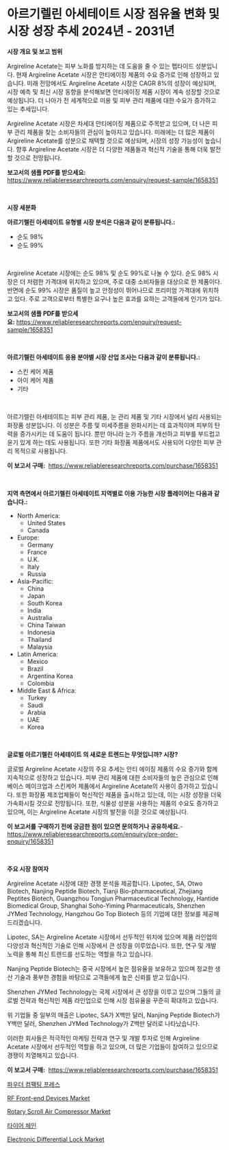 <p><h1>아르기렐린 아세테이트 시장 점유율 변화 및 시장 성장 추세 2024년 - 2031년</h1></p><p><strong>시장 개요 및 보고 범위</strong></p>
<p><p>Argireline Acetate는 피부 노화를 방지하는 데 도움을 줄 수 있는 펩타이드 성분입니다. 현재 Argireline Acetate 시장은 안티에이징 제품의 수요 증가로 인해 성장하고 있습니다. 미래 전망에서도 Argireline Acetate 시장은 CAGR 8%의 성장이 예상되며, 시장 예측 및 최신 시장 동향을 분석해보면 안티에이징 제품 시장이 계속 성장할 것으로 예상됩니다. 더 나아가 전 세계적으로 미용 및 피부 관리 제품에 대한 수요가 증가하고 있는 추세입니다.</p><p>Argireline Acetate 시장은 차세대 안티에이징 제품으로 주목받고 있으며, 더 나은 피부 관리 제품을 찾는 소비자들의 관심이 높아지고 있습니다. 미래에는 더 많은 제품이 Argireline Acetate를 성분으로 채택할 것으로 예상되며, 시장의 성장 가능성이 높습니다. 향후 Argireline Acetate 시장은 더 다양한 제품들과 혁신적 기술을 통해 더욱 발전할 것으로 전망됩니다.</p></p>
<p><strong>보고서의 샘플 PDF를 받으세요:</strong> <a href="https://www.reliableresearchreports.com/enquiry/request-sample/1658351">https://www.reliableresearchreports.com/enquiry/request-sample/1658351</a></p>
<p>&nbsp;</p>
<p><strong>시장 세분화</strong></p>
<p><strong>아르기렐린 아세테이트 유형별 시장 분석은 다음과 같이 분류됩니다.:</strong></p>
<p><ul><li>순도 98%</li><li>순도 99%</li></ul></p>
<p>&nbsp;</p>
<p><p>Argireline Acetate 시장에는 순도 98% 및 순도 99%로 나눌 수 있다. 순도 98% 시장은 더 저렴한 가격대에 위치하고 있으며, 주로 대중 소비자들을 대상으로 한 제품이다. 반면에 순도 99% 시장은 품질이 높고 안정성이 뛰어나므로 프리미엄 가격대에 위치하고 있다. 주로 고객으로부터 특별한 요구나 높은 효과를 요하는 고객들에게 인기가 있다.</p></p>
<p><strong>보고서의 샘플 PDF를 받으세요:</strong>&nbsp;<a href="https://www.reliableresearchreports.com/enquiry/request-sample/1658351">https://www.reliableresearchreports.com/enquiry/request-sample/1658351</a></p>
<p>&nbsp;</p>
<p><strong> 아르기렐린 아세테이트 응용 분야별 시장 산업 조사는 다음과 같이 분류됩니다.:</strong></p>
<p><ul><li>스킨 케어 제품</li><li>아이 케어 제품</li><li>기타</li></ul></p>
<p>&nbsp;</p>
<p><p>아르기렐린 아세테이트는 피부 관리 제품, 눈 관리 제품 및 기타 시장에서 널리 사용되는 화장품 성분입니다. 이 성분은 주름 및 미세주름을 완화시키는 데 효과적이며 피부의 탄력을 증가시키는 데 도움이 됩니다. 뿐만 아니라 눈가 주름을 개선하고 피부를 부드럽고 윤기 있게 하는 데도 사용됩니다. 또한 기타 화장품 제품에서도 사용되어 다양한 피부 관리 목적으로 사용됩니다.</p></p>
<p><strong>이 보고서 구매:</strong>&nbsp; <a href="https://www.reliableresearchreports.com/purchase/1658351">https://www.reliableresearchreports.com/purchase/1658351</a></p>
<p>&nbsp;</p>
<p><strong>지역 측면에서 아르기렐린 아세테이트 지역별로 이용 가능한 시장 플레이어는 다음과 같습니다.:</strong></p>
<p><ul>
    <li>
        North America:
        <ul>
            <li>United States</li>
            <li>Canada</li>
        </ul>
    </li>
    <li>
        Europe:
        <ul>
            <li>Germany</li>
            <li>France</li>
            <li>U.K.</li>
            <li>Italy</li>
            <li>Russia</li>
        </ul>
    </li>
    <li>
        Asia-Pacific:
        <ul>
            <li>China</li>
            <li>Japan</li>
            <li>South Korea</li>
            <li>India</li>
            <li>Australia</li>
            <li>China Taiwan</li>
            <li>Indonesia</li>
            <li>Thailand</li>
            <li>Malaysia</li>
        </ul>
    </li>
    <li>
        Latin America:
        <ul>
            <li>Mexico</li>
            <li>Brazil</li>
            <li>Argentina Korea</li>
            <li>Colombia</li>
        </ul>
    </li>
    <li>
        Middle East & Africa:
        <ul>
            <li>Turkey</li>
            <li>Saudi</li>
            <li>Arabia</li>
            <li>UAE</li>
            <li>Korea</li>
        </ul>
    </li>
    </ul></p>
<p>&nbsp;</p>
<p><strong>글로벌 아르기렐린 아세테이트 의 새로운 트렌드는 무엇입니까? 시장?</strong></p>
<p><p>글로벌 Argireline Acetate 시장의 주요 추세는 안티 에이징 제품의 수요 증가와 함께 지속적으로 성장하고 있습니다. 피부 관리 제품에 대한 소비자들의 높은 관심으로 인해 베이스 메이크업과 스킨케어 제품에서 Argireline Acetate의 사용이 증가하고 있습니다. 또한 화장품 제조업체들이 혁신적인 제품을 출시하고 있는데, 이는 시장 성장을 더욱 가속화시킬 것으로 전망됩니다. 또한, 식물성 성분을 사용하는 제품의 수요도 증가하고 있으며, 이는 Argireline Acetate 시장의 발전을 이끌 것으로 예상됩니다.</p></p>
<p><strong>이 보고서를 구매하기 전에 궁금한 점이 있으면 문의하거나 공유하세요.</strong>- <a href="https://www.reliableresearchreports.com/enquiry/pre-order-enquiry/1658351">https://www.reliableresearchreports.com/enquiry/pre-order-enquiry/1658351</a></p>
<p>&nbsp;</p>
<p><strong>주요 시장 참여자</strong></p>
<p><p>Argireline Acetate 시장에 대한 경쟁 분석을 제공합니다. Lipotec, SA, Otwo Biotech, Nanjing Peptide Biotech, Tianji Bio-pharmaceutical, Zhejiang Peptites Biotech, Guangzhou Tongjun Pharmaceutical Technology, Hantide Biomedical Group, Shanghai Soho-Yiming Pharmaceuticals, Shenzhen JYMed Technology, Hangzhou Go Top Biotech 등의 기업에 대한 정보를 제공해 드리겠습니다.</p><p>Lipotec, SA는 Argireline Acetate 시장에서 선두적인 위치에 있으며 제품 라인업의 다양성과 혁신적인 기술로 인해 시장에서 큰 성장을 이루었습니다. 또한, 연구 및 개발 노력을 통해 최신 트렌드를 선도하는 역할을 하고 있습니다.</p><p>Nanjing Peptide Biotech는 중국 시장에서 높은 점유율을 보유하고 있으며 정교한 생산 기술과 풍부한 경험을 바탕으로 고객들에게 높은 신뢰를 받고 있습니다.</p><p>Shenzhen JYMed Technology는 국제 시장에서 큰 성장을 이루고 있으며 그들의 글로벌 전략과 혁신적인 제품 라인업으로 인해 시장 점유율을 꾸준히 확대하고 있습니다.</p><p>위 기업들 중 일부의 매출은 Lipotec, SA가 X백만 달러, Nanjing Peptide Biotech가 Y백만 달러, Shenzhen JYMed Technology가 Z백만 달러로 나타났습니다.</p><p>이러한 회사들은 적극적인 마케팅 전략과 연구 및 개발 투자로 인해 Argireline Acetate 시장에서 선두적인 역할을 하고 있으며, 더 많은 기업들이 참여하고 있으므로 경쟁이 치열해지고 있습니다.</p></p>
<p><strong>이 보고서 구매:</strong>&nbsp;&nbsp;<a href="https://www.reliableresearchreports.com/purchase/1658351">https://www.reliableresearchreports.com/purchase/1658351</a></p>
<p><p><a href="https://medium.com/@leonidasalazar756/%EB%B6%84%EB%A7%90%EC%95%95%EC%B6%95-%ED%94%84%EB%A0%88%EC%8A%A4-%EC%8B%9C%EC%9E%A5-%EC%A0%84%EB%A7%9D-%EC%82%B0%EC%97%85-%EA%B0%9C%EC%9A%94-%EB%B0%8F-%EC%98%88%EC%B8%A1-2024%EB%85%84%EB%B6%80%ED%84%B0-2031%EB%85%84%EA%B9%8C%EC%A7%80-8b13be13686c">파우더 컴팩팅 프레스</a></p><p><a href="https://github.com/vimar16th/Market-Research-Report-List-3/blob/main/rf-front-end-devices-market.md">RF Front-end Devices Market</a></p><p><a href="https://view.publitas.com/reportprime-1/rotary-scroll-air-compressor-market-size-global-industry-overview-market-segmentation-and-forecast-2024-to-2031/">Rotary Scroll Air Compressor Market</a></p><p><a href="https://github.com/vsnao330707/Market-Research-Report-List-1/blob/main/596015312224.md">타이어 체인</a></p><p><a href="https://issuu.com/reportprime-2/docs/electronic-differential-lock-market-size-2030.pptx">Electronic Differential Lock Market</a></p></p>
